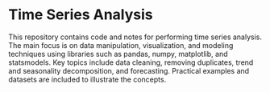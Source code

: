 # Time Series Analysis
This repository contains code and notes for performing time series analysis. The main focus is on data manipulation, visualization, and modeling techniques using libraries such as pandas, numpy, matplotlib, and statsmodels. Key topics include data cleaning, removing duplicates, trend and seasonality decomposition, and forecasting. Practical examples and datasets are included to illustrate the concepts.

